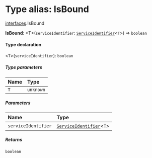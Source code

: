 # Type alias: IsBound

[interfaces](/en/auto-docs/editor/modules/interfaces.md).IsBound

**IsBound**: \<T>(`serviceIdentifier`: [`ServiceIdentifier`](/en/auto-docs/editor/types/interfaces.ServiceIdentifier.md)<`T`>) => `boolean`

#### Type declaration

<`T`>(`serviceIdentifier`): `boolean`

##### Type parameters

| Name | Type |
| :------ | :------ |
| `T` | `unknown` |

##### Parameters

| Name | Type |
| :------ | :------ |
| `serviceIdentifier` | [`ServiceIdentifier`](/en/auto-docs/editor/types/interfaces.ServiceIdentifier.md)<`T`> |

##### Returns

`boolean`
